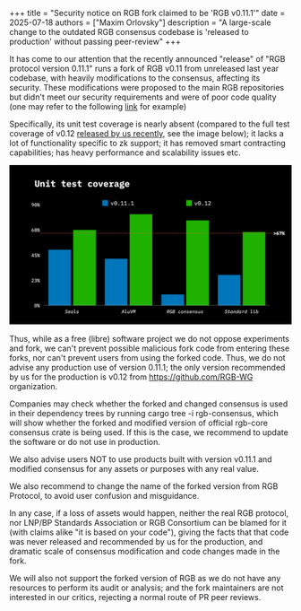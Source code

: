 +++
title = "Security notice on RGB fork claimed to be 'RGB v0.11.1'"
date = 2025-07-18
authors = ["Maxim Orlovsky"]
description = "A large-scale change to the outdated RGB consensus codebase is 'released to production' without passing peer-review"
+++

It has come to our attention that the recently announced "release" of "RGB protocol version 0.11.1"
runs a fork of RGB v0.11 from unreleased last year codebase, with heavily modifications to the consensus, affecting its security.
These modifications were proposed to the main RGB repositories but didn't meet our security requirements
and were of poor code quality (one may refer to the following [link](PR) for example)

Specifically, its unit test coverage is nearly absent
(compared to the full test coverage of v0.12 [released by us recently][v0.12], see the image below);
it lacks a lot of functionality specific to zk support; it has removed smart contracting capabilities;
has heavy performance and scalability issues etc.

![Test coverage](/blog/v0-12-tests.png)

Thus, while as a free (libre) software project we do not oppose experiments and fork,
we can't prevent possible malicious fork code from entering these forks,
nor can't prevent users from using the forked code.
Thus, we do not advise any production use of version 0.11.1;
the only version recommended by us for the production is v0.12 from https://github.com/RGB-WG organization.

Companies may check whether the forked and changed consensus is used in their dependency trees
by running cargo tree -i rgb-consensus, which will show whether the forked and modified version
of official rgb-core consensus crate is being used.
If this is the case, we recommend to update the software or do not use in production.

We also advise users NOT to use products built with version v0.11.1 and
modified consensus for any assets or purposes with any real value.

We also recommend to change the name of the forked version from RGB Protocol, to avoid user confusion and misguidance.

In any case, if a loss of assets would happen, neither the real RGB protocol, 
nor LNP/BP Standards Association or RGB Consortium can be blamed for it
(with claims alike "it is based on your code"),
giving the facts that that code was never released and recommended by us for the production,
and dramatic scale of consensus modification and code changes made in the fork.

We will also not support the forked version of RGB as we do not have any resources to perform its audit or analysis;
and the fork maintainers are not interested in our critics, rejecting a normal route of PR peer reviews.

[PR]:  https://github.com/RGB-WG/rgb-core/pull/288#pullrequestreview-2876658349
[v0.12]: https://rgb.tech/blog/release-v0-12-consensus/
